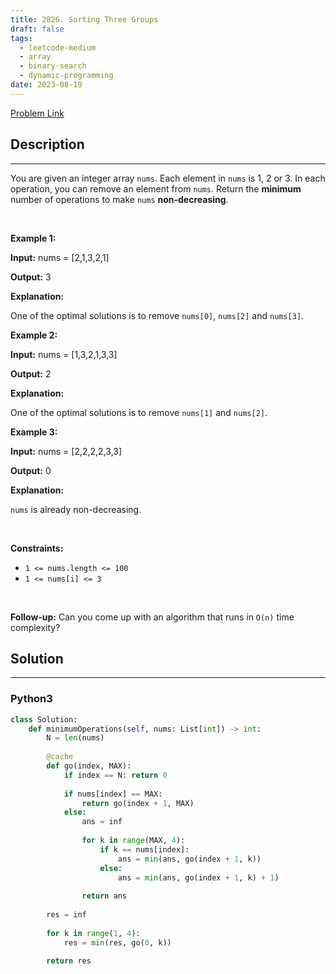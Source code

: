 ```yaml
---
title: 2826. Sorting Three Groups
draft: false
tags: 
  - leetcode-medium
  - array
  - binary-search
  - dynamic-programming
date: 2023-08-19
---
```


[Problem Link](https://leetcode.com/problems/sorting-three-groups/)

## Description

---
<p>You are given an integer array <code>nums</code>. Each element in <code>nums</code> is 1, 2 or 3. In each operation, you can remove an element from&nbsp;<code>nums</code>. Return the <strong>minimum</strong> number of operations to make <code>nums</code> <strong>non-decreasing</strong>.</p>

<p>&nbsp;</p>
<p><strong class="example">Example 1:</strong></p>

<div class="example-block">
<p><strong>Input:</strong> <span class="example-io">nums = [2,1,3,2,1]</span></p>

<p><strong>Output:</strong> <span class="example-io">3</span></p>

<p><strong>Explanation:</strong></p>

<p>One of the optimal solutions is to remove <code>nums[0]</code>, <code>nums[2]</code> and <code>nums[3]</code>.</p>
</div>

<p><strong class="example">Example 2:</strong></p>

<div class="example-block">
<p><strong>Input:</strong> <span class="example-io">nums = [1,3,2,1,3,3]</span></p>

<p><strong>Output:</strong> <span class="example-io">2</span></p>

<p><strong>Explanation:</strong></p>

<p>One of the optimal solutions is to remove <code>nums[1]</code> and <code>nums[2]</code>.</p>
</div>

<p><strong class="example">Example 3:</strong></p>

<div class="example-block">
<p><strong>Input:</strong> <span class="example-io">nums = [2,2,2,2,3,3]</span></p>

<p><strong>Output:</strong> <span class="example-io">0</span></p>

<p><strong>Explanation:</strong></p>

<p><code>nums</code> is already non-decreasing.</p>
</div>

<p>&nbsp;</p>
<p><strong>Constraints:</strong></p>

<ul>
	<li><code>1 &lt;= nums.length &lt;= 100</code></li>
	<li><code>1 &lt;= nums[i] &lt;= 3</code></li>
</ul>

<p>&nbsp;</p>
<strong>Follow-up:</strong> Can you come up with an algorithm that runs in <code>O(n)</code> time complexity?

## Solution

---
### Python3
``` py title='sorting-three-groups'
class Solution:
    def minimumOperations(self, nums: List[int]) -> int:
        N = len(nums)
        
        @cache
        def go(index, MAX):
            if index == N: return 0
            
            if nums[index] == MAX:
                return go(index + 1, MAX)
            else:
                ans = inf
                
                for k in range(MAX, 4):
                    if k == nums[index]:
                        ans = min(ans, go(index + 1, k))
                    else:
                        ans = min(ans, go(index + 1, k) + 1)
                
                return ans
        
        res = inf
        
        for k in range(1, 4):
            res = min(res, go(0, k))
        
        return res
```

